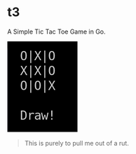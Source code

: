 # t3
A Simple Tic Tac Toe Game in Go.

![image](draw.png)

> This is purely to pull me out of a rut.
